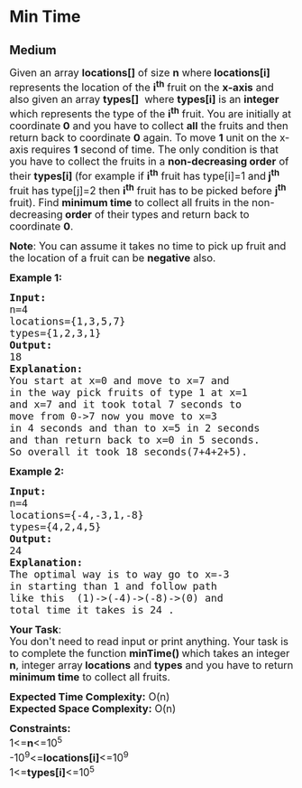 # Min Time
## Medium 
<div class="problems_problem_content__Xm_eO"><p><span style="font-size: 18px;">Given an array <strong>locations[]</strong>&nbsp;of size <strong>n</strong>&nbsp;where<strong> locations[i]</strong> represents the location of the <strong>i<sup>th</sup></strong> fruit on the <strong>x-axis</strong>&nbsp;and also&nbsp;given an array <strong>types[]</strong> &nbsp;where <strong>types[i]</strong> is an <strong>integer</strong> which represents the type of the <strong>i<sup>th</sup></strong> fruit. You are initially at coordinate<strong> 0</strong> and you have&nbsp;to collect <strong>all</strong> the fruits and then return back to coordinate <strong>0</strong> again. To move <strong>1</strong> unit on the x-axis requires <strong>1</strong> second of time. The only condition is that you have to collect the fruits in a <strong>non-decreasing&nbsp;order</strong> of their <strong>types[i]&nbsp;</strong>(for example if <strong>i<sup>th</sup></strong> fruit has type[i]=1 and<strong> j<sup>th</sup> </strong>fruit has type[j]=2 then <strong>i<sup>th</sup></strong> fruit has to be picked before <strong>j<sup>th</sup></strong> fruit). Find&nbsp;</span><strong style="font-size: 18px;">minimum time</strong><span style="font-size: 18px;">&nbsp;to collect all fruits in the non-decreasing</span><strong style="font-size: 18px;">&nbsp;order</strong><span style="font-size: 18px;">&nbsp;of their types and return back to coordinate&nbsp;</span><strong style="font-size: 18px;">0</strong><span style="font-size: 18px;">.</span></p>
<p><span style="font-size: 18px;"><strong>Note</strong>: You can assume it takes no time to pick up fruit and the location of a fruit can be <strong>negative</strong> also.</span></p>
<p><span style="font-size: 18px;"><strong>Example 1:</strong></span></p>
<pre><span style="font-size: 18px;"><strong>Input:</strong>
n=4
locations={1,3,5,7}
types={1,2,3,1}</span>
<span style="font-size: 18px;"><strong>Output:<br></strong></span><span style="font-size: 18px;">18</span>
<span style="font-size: 18px;"><strong>Explanation:</strong>
You start at x=0 and move to x=7 and 
in the way pick fruits of type 1 at x=1 
and x=7 and it took total 7 seconds to 
move from 0-&gt;7 now you move to x=3 
in 4 seconds and than to x=5 in 2 seconds 
and than return back to x=0 in 5 seconds.
So overall it took 18 seconds(7+4+2+5).</span></pre>
<p><strong><span style="font-size: 18px;">Example 2:</span></strong></p>
<pre><span style="font-size: 18px;"><strong>Input:</strong>
n=4
locations={-4,-3,1,-8}
types={4,2,4,5}</span>
<span style="font-size: 18px;"><strong>Output:<br></strong>24</span>
<span style="font-size: 18px;"><strong>Explanation:</strong>
The optimal way is to way go to x=-3 
in starting than 1 and follow path 
like this  (1)-&gt;(-4)-&gt;(-8)-&gt;(0) and 
total time it takes is 24 .</span></pre>
<p><span style="font-size: 18px;"><strong>Your Task</strong>:<br>You don't need to read input or print anything. Your task is to complete the function <strong>minTime() </strong>which takes an integer <strong>n</strong>, integer array<strong> locations</strong> and <strong>types</strong> and you have to return <strong>minimum time</strong> to collect all fruits.</span></p>
<p><span style="font-size: 18px;"><strong>Expected Time Complexity:</strong> O(n)<br><strong>Expected Space Complexity:</strong> O(n)</span></p>
<p><span style="font-size: 18px;"><strong>Constraints:</strong><br>1&lt;=<strong>n</strong>&lt;=10<sup>5</sup><br>-10<sup>9</sup>&lt;=<strong>locations[i]</strong>&lt;=10<sup>9</sup><br>1&lt;=<strong>types[i]</strong>&lt;=10<sup>5</sup></span></p></div>